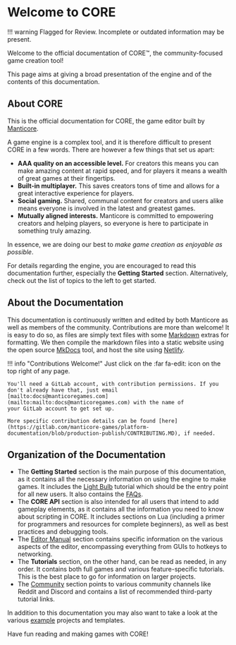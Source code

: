 # Welcome to CORE

!!! warning
    Flagged for Review.
    Incomplete or outdated information may be present.

Welcome to the official documentation of CORE&trade;, the community-focused game creation tool!

This page aims at giving a broad presentation of the engine and of the contents of this
documentation.

## About CORE

This is the official documentation for CORE, the game editor built by [Manticore].

A game engine is a complex tool, and it is therefore difficult to present CORE in a few words. There
are however a few things that set us apart:

- **AAA quality on an accessible level.**  For creators this means you can make amazing content at
  rapid speed, and for players it means a wealth of great games at their fingertips.
- **Built-in multiplayer.** This saves creators tons of time and allows for a great interactive
  experience for players.
- **Social gaming.** Shared, communal content for creators and users alike means everyone is
  involved in the latest and greatest games.
- **Mutually aligned interests.** Manticore is committed to empowering creators and helping players,
  so everyone is here to participate in something truly amazing.

In essence, we are doing our best to _make game creation as enjoyable as possible_.

For details regarding the engine, you are encouraged to read this documentation further, especially
the **Getting Started** section. Alternatively, check out the list of topics to the left to get started.

## About the Documentation

This documentation is continuously written and edited by both Manticore as well as members of the
community. Contributions are more than welcome! It is easy to do so, as files are simply text files
with some [Markdown] extras for formatting. We then compile the markdown files into a static website
using the open source [MkDocs] tool, and host the site using [Netlify].

!!! info "Contributions Welcome!"
    Just click on the :far fa-edit: icon on the top right of any page.

    You'll need a GitLab account, with contribution permissions. If you
    don't already have that, just email
    [mailto:docs@manticoregames.com](mailto:mailto:docs@manticoregames.com) with the name of
    your GitLab account to get set up.

    More specific contribution details can be found [here](https://gitlab.com/manticore-games/platform-documentation/blob/production-publish/CONTRIBUTING.MD), if needed.

## Organization of the Documentation

- The **Getting Started** section is the main purpose of this documentation, as it contains all the
  necessary information on using the engine to make games. It includes the [Light Bulb] tutorial
  which should be the entry point for all new users. It also contains the [FAQs].
- The **CORE API** section is also intended for all users that intend to add gameplay elements, as it
  contains all the information you need to know about scripting in CORE. It includes sections on Lua
  (including a primer for programmers and resources for complete beginners), as well as best
  practices and debugging tools.
- The [Editor Manual] section contains specific information on the various
  aspects of the editor, encompassing everything from GUIs to hotkeys to networking.
- The **Tutorials** section, on the other hand, can be read as needed, in any order. It contains both
  full games and various feature-specific tutorials. This is the best place to go for information on
  larger projects.
- The [Community] section points to various community channels like Reddit and Discord and contains
  a list of recommended third-party tutorial links.

In addition to this documentation you may also want to take a look at the various [example]
projects and templates.

Have fun reading and making games with CORE!

[Manticore]: https://www.manticoregames.com/

[Markdown]:https://daringfireball.net/projects/markdown/syntax
[MkDocs]: https://www.mkdocs.org/
[Netlify]: https://www.netlify.com
[Godot]: https://godot.readthedocs.io/en/3.0/
[Material]: https://squidfunk.github.io/mkdocs-material

[FAQs]: faqs.md
[Light Bulb]: tutorials/gameplay/lua_basics_lightbulb.md
[Editor Manual]: /getting_started/editor_intro.md
[Tutorials]: /tutorials/
[Community]: community.md
[example]: /tutorials/examples.md
